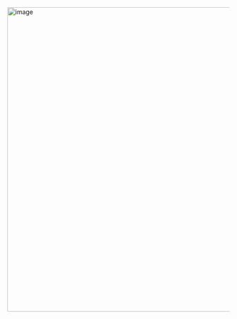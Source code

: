 <img width="687" height="690" alt="image" src="https://github.com/user-attachments/assets/b92d6dc8-2c05-4ac9-9ac6-805019c8a980" />
